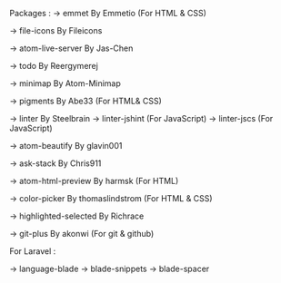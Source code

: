 Packages :
-> emmet By Emmetio (For HTML & CSS)

-> file-icons By Fileicons

-> atom-live-server By Jas-Chen

-> todo By Reergymerej

-> minimap By Atom-Minimap

-> pigments By Abe33 (For HTML& CSS)

-> linter By Steelbrain
  -> linter-jshint (For JavaScript)
  -> linter-jscs (For JavaScript)

-> atom-beautify By glavin001

-> ask-stack By Chris911

-> atom-html-preview By  harmsk (For HTML)

-> color-picker By thomaslindstrom (For HTML & CSS)

-> highlighted-selected By Richrace

-> git-plus By akonwi (For git & github)

For Laravel :

-> language-blade
-> blade-snippets
-> blade-spacer
